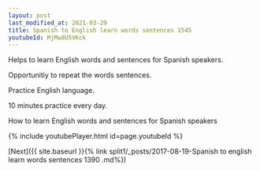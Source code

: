 ```yaml
---
layout: post
last_modified_at: 2021-03-29
title: Spanish to English learn words sentences 1545 
youtubeId: MjMw8U5VKck
---
```

 
 
Helps to learn English words and sentences for Spanish speakers.

Opportunitiy to repeat the words sentences. 

Practice English language. 
 
10 minutes practice every day. 
 
How to learn English words and sentences for Spanish speakers 
 
{% include youtubePlayer.html id=page.youtubeId %}
 
 
[Next]({{ site.baseurl }}{% link  split1/_posts/2017-08-19-Spanish to english learn words sentences 1390 .md%})
 
